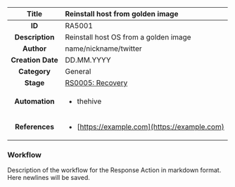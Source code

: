 | Title                       | Reinstall host from golden image         |
|:---------------------------:|:--------------------|
| **ID**                      | RA5001            |
| **Description**             | Reinstall host OS from a golden image   |
| **Author**                  | name/nickname/twitter        |
| **Creation Date**           | DD.MM.YYYY |
| **Category**                | General      |
| **Stage**                   |[RS0005: Recovery](../Response_Stages/RS0005.md)| 
| **Automation** |<ul><li>thehive</li></ul>|
| **References** |<ul><li>[https://example.com](https://example.com)</li></ul>|

### Workflow

Description of the workflow for the Response Action in markdown format.  
Here newlines will be saved.  
